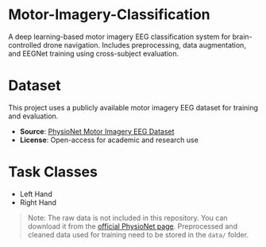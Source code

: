 # Motor-Imagery-Classification
A deep learning-based motor imagery EEG classification system for brain-controlled drone navigation. Includes preprocessing, data augmentation, and EEGNet training using cross-subject evaluation.

# Dataset

This project uses a publicly available motor imagery EEG dataset for training and evaluation.

- **Source**: [PhysioNet Motor Imagery EEG Dataset](https://physionet.org/content/eegmmidb/1.0.0/)
- **License**: Open-access for academic and research use

# Task Classes
- Left Hand
- Right Hand

> Note: The raw data is not included in this repository. You can download it from the [official PhysioNet page](https://physionet.org/content/eegmmidb/1.0.0/). Preprocessed and cleaned data used for training need to be stored in the `data/` folder.
